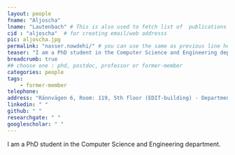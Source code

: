 ```yaml
---
layout: people
fname: "Aljoscha"
lname: "Lautenbach" # This is also used to fetch list of  publications
cid : "aljoscha"  # for creating email/web addresss
pic: aljoscha.jpg
permalink: "nasser.nowdehi/" # you can use the same as previous line here
teaser: "I am a PhD student in the Computer Science and Engineering department."
breadcrumb: true
## choose one : phd, postdoc, professor or former-member
categories: people
tags:
    - former-member
telephone: 
address: "Rännvägen 6, Room: 119, 5th floor (EDIT-building) - Department of Computer Science and Engineering, Chalmers University of Technology, 412-96, Gothenburg, Sweden"
linkedin: " "
github: " "
researchgate: " "
googlescholar: " "
---
```

I am a PhD student in the Computer Science and Engineering department.
